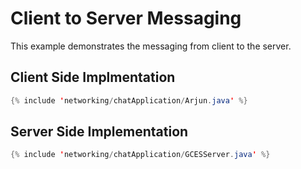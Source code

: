 # Client to Server Messaging

This example demonstrates the messaging from client to the server.

## Client Side Implmentation
```java
{% include 'networking/chatApplication/Arjun.java' %}
```

## Server Side Implementation
```java
{% include 'networking/chatApplication/GCESServer.java' %}
```
